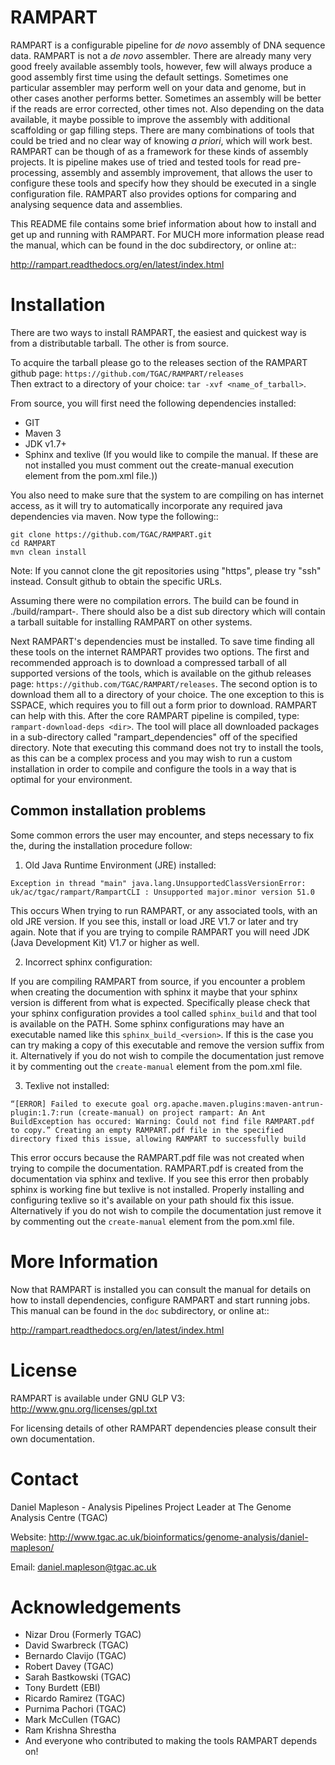 RAMPART
=======

RAMPART is a configurable pipeline for *de novo* assembly of DNA sequence data. RAMPART is not a *de novo* assembler.
There are already many very good freely available assembly tools, however, few will always produce a good assembly first time
using the default settings. Sometimes one particular assembler may perform well on your data and genome, but in other
cases another performs better. Sometimes an assembly will be better if the reads are error corrected, other times not.
Also depending on the data available, it maybe possible to improve the assembly with additional scaffolding or gap
filling steps. There are many combinations of tools that could be tried and no clear way of knowing *a priori*, which will
work best. RAMPART can be though of as a framework for these kinds of assembly projects. It is pipeline makes use of
tried and tested tools for read pre-processing, assembly and assembly improvement, that allows the user to configure
these tools and specify how they should be executed in a single configuration file. RAMPART also provides options for
comparing and analysing sequence data and assemblies.

This README file contains some brief information about how to install and get up and running with RAMPART.  For MUCH more
information please read the manual, which can be found in the doc subdirectory, or online at::

http://rampart.readthedocs.org/en/latest/index.html


Installation
============

There are two ways to install RAMPART, the easiest and quickest way is from a distributable tarball.  The other is from
source.

To acquire the tarball please go to the releases section of the RAMPART github page: ``https://github.com/TGAC/RAMPART/releases``   
Then extract to a directory of your choice: ``tar -xvf <name_of_tarball>``.

From source, you will first need the following dependencies installed:

* GIT
* Maven 3
* JDK v1.7+
* Sphinx and texlive (If you would like to compile the manual.  If these are not installed you must comment out the create-manual execution element from the pom.xml file.))

You also need to make sure that the system to are compiling on has internet access, as it will try to automatically
incorporate any required java dependencies via maven. Now type the following::

    git clone https://github.com/TGAC/RAMPART.git
    cd RAMPART
    mvn clean install

Note: If you cannot clone the git repositories using "https", please try "ssh" instead. Consult github to obtain the
specific URLs.

Assuming there were no compilation errors. The build can be found in ./build/rampart-<version>. There should also be a
dist sub directory which will contain a tarball suitable for installing RAMPART on other systems.

Next RAMPART's dependencies must be installed. To save time finding all these tools on the internet RAMPART provides two options.  The first and recommended approach is
to download a compressed tarball of all supported versions of the tools, which is available on the github releases page:
``https://github.com/TGAC/RAMPART/releases``.  The second option is to download them all to a directory of your
choice.  The one exception to this is SSPACE, which requires you to fill out a form prior to download.  RAMPART can help
with this.  After the core RAMPART pipeline is compiled, type: ``rampart-download-deps <dir>``.  The tool will place all
downloaded packages in a sub-directory called "rampart_dependencies" off of the specified directory.  Note that executing this
command does not try to install the tools, as this can be a complex process and you may wish to run a custom installation
in order to compile and configure the tools in a way that is optimal for your environment.


Common installation problems
----------------------------

Some common errors the user may encounter, and steps necessary to fix the, during the installation procedure follow:

1. Old Java Runtime Environment (JRE) installed:

``Exception in thread "main" java.lang.UnsupportedClassVersionError: uk/ac/tgac/rampart/RampartCLI : Unsupported major.minor version 51.0``

This occurs When trying to run RAMPART, or any associated tools, with an old JRE version.  If you see this, install or load
JRE V1.7 or later and try again.  Note that if you are trying to compile RAMPART you will need JDK (Java Development Kit)
V1.7 or higher as well.

2. Incorrect sphinx configuration:

If you are compiling RAMPART from source, if you encounter a problem when creating the documention with sphinx it maybe
that your sphinx version is different from what is expected.  Specifically please check that your sphinx configuration
provides a tool called ``sphinx_build`` and that tool is available on the PATH.  Some sphinx configurations may have
an executable named like this ``sphinx_build_<version>``.  If this is the case you can try making a copy of this executable
and remove the version suffix from it.  Alternatively if you do not wish to compile the documentation just remove it
by commenting out the ``create-manual`` element from the pom.xml file.

3. Texlive not installed:

``“[ERROR] Failed to execute goal org.apache.maven.plugins:maven-antrun-plugin:1.7:run (create-manual) on project rampart: An Ant BuildException has occured: Warning: Could not find file RAMPART.pdf to copy.” Creating an empty RAMPART.pdf file in the specified directory fixed this issue, allowing RAMPART to successfully build``

This error occurs because the RAMPART.pdf file was not created when trying to compile the documentation.  RAMPART.pdf is created from the documentation via sphinx and texlive.
If you see this error then probably sphinx is working fine but texlive is not installed.  Properly installing and configuring 
texlive so it's available on your path should fix this issue.  Alternatively if you
do not wish to compile the documentation just remove it by commenting out the ``create-manual`` element from the pom.xml file.



More Information
================

Now that RAMPART is installed you can consult the manual for details on how to install dependencies, configure
RAMPART and start running jobs.  This manual can be found in the ``doc`` subdirectory, or online at::

   http://rampart.readthedocs.org/en/latest/index.html


License
=======

RAMPART is available under GNU GLP V3: http://www.gnu.org/licenses/gpl.txt

For licensing details of other RAMPART dependencies please consult their own documentation.


Contact
=======

Daniel Mapleson - Analysis Pipelines Project Leader at The Genome Analysis Centre (TGAC)

Website: http://www.tgac.ac.uk/bioinformatics/genome-analysis/daniel-mapleson/

Email: daniel.mapleson@tgac.ac.uk



Acknowledgements
================

* Nizar Drou (Formerly TGAC)
* David Swarbreck (TGAC)
* Bernardo Clavijo (TGAC)
* Robert Davey (TGAC)
* Sarah Bastkowski (TGAC)
* Tony Burdett (EBI)
* Ricardo Ramirez (TGAC)
* Purnima Pachori (TGAC)
* Mark McCullen (TGAC)
* Ram Krishna Shrestha
* And everyone who contributed to making the tools RAMPART depends on!
